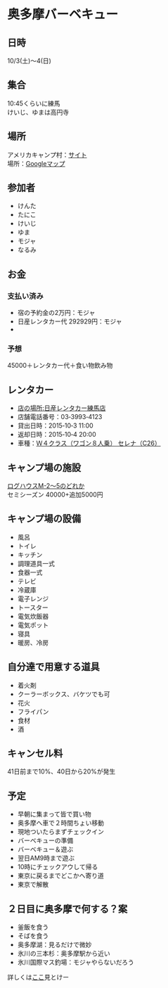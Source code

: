 # 奥多摩バーベキュー

## 日時
10/3(土)〜4(日)

## 集合
10:45くらいに練馬  
けいじ、ゆまは高円寺

## 場所
アメリカキャンプ村：[サイト](http://www.xn--ccksg2ovbo0c7dt270e.com/)  
場所：[Googleマップ](https://www.google.co.jp/maps/place/%E3%82%A2%E3%83%A1%E3%83%AA%E3%82%AB%E3%82%AD%E3%83%A3%E3%83%B3%E3%83%97%E6%9D%91/@35.8025159,139.1190405,19.25z/data=!4m2!3m1!1s0x0000000000000000:0x56efab2d6ec0c452)

## 参加者
- けんた
- たにこ
- けいじ
- ゆま
- モジャ
- なるみ

## お金

### 支払い済み
- 宿の予約金の2万円：モジャ
- 日産レンタカー代 292929円：モジャ
- 
### 予想
45000＋レンタカー代＋食い物飲み物  

## レンタカー  
- [店の場所:日産レンタカー練馬店](https://goo.gl/maps/5fY5oo9u9kt)
- 店舗電話番号：03‐3993‐4123
- 貸出日時：2015‐10‐3 11:00
- 返却日時：2015‐10‐4 20:00
- 車種：[Ｗ４クラス（ワゴン８人乗） セレナ（C26）](https://cars.travel.rakuten.co.jp/cars/rcf140a.do?jid=26&rcid=14&jcid=521&?TB_iframe=true&height=570&width=800)

## キャンプ場の施設
[ログハウスM-2〜5のどれか](http://www.xn--ccksg2ovbo0c7dt270e.com/tomari-M2.html)  
セミシーズン 40000+追加5000円

## キャンプ場の設備
- 風呂
- トイレ
- キッチン
- 調理道具一式
- 食器一式
- テレビ
- 冷蔵庫
- 電子レンジ
- トースター
- 電気炊飯器
- 電気ポット
- 寝具
- 暖房、冷房

## 自分達で用意する道具
- 着火剤
- クーラーボックス、バケツでも可
- 花火
- フライパン
- 食材
- 酒

## キャンセル料
41日前まで10%、40日から20%が発生

## 予定
- 早朝に集まって皆で買い物
- 奥多摩へ車で２時間ちょい移動
- 現地ついたらまずチェックイン
- バーベキューの準備
- バーベキュー＆遊ぶ
- 翌日AM9時まで遊ぶ
- 10時にチェックアウして帰る
- 東京に戻るまでどこかへ寄り道
- 東京で解散

## ２日目に奥多摩で何する？案
- 釜飯を食う
- そばを食う
- 奥多摩湖：見るだけで微妙
- 氷川の三本杉：奥多摩駅から近い
- 氷川国際マス釣場：モジャやらないだろう

詳しくは[ここ](http://find-travel.jp/article/11712)見とけー
